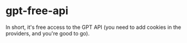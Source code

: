 # gpt-free-api
 In short, it's free access to the GPT API (you need to add cookies in the providers, and you're good to go).
